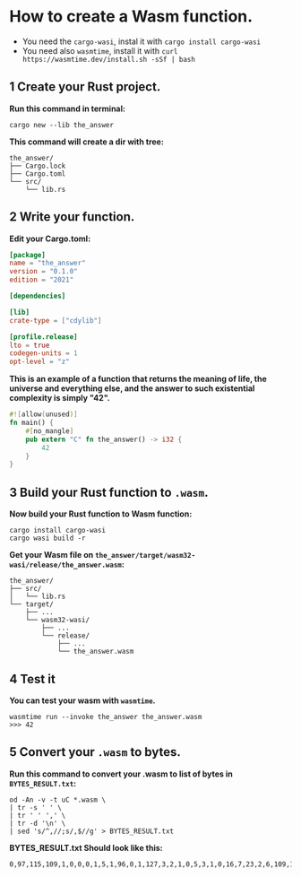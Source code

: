# How to create a Wasm function.

- You need the `cargo-wasi`, instal it with `cargo install cargo-wasi`
- You need also `wasmtime`, install it with `curl https://wasmtime.dev/install.sh -sSf | bash`

## 1 Create your Rust project.

**Run this command in terminal:**

```
cargo new --lib the_answer
```

**This command will create a dir with tree:**

```
the_answer/
├── Cargo.lock
├── Cargo.toml
└── src/
    └── lib.rs
```

## 2 Write your function.

**Edit your Cargo.toml:**

```toml
[package]
name = "the_answer"
version = "0.1.0"
edition = "2021"

[dependencies]

[lib]
crate-type = ["cdylib"]

[profile.release]
lto = true
codegen-units = 1
opt-level = "z"
```

**This is an example of a function that returns the meaning of life, the universe and everything else, and the answer to such existential complexity is simply "42".**

```rust
#![allow(unused)]
fn main() {
    #[no_mangle]
    pub extern "C" fn the_answer() -> i32 {
        42
    }
}
```

## 3 Build your Rust function to `.wasm`.

**Now build your Rust function to Wasm function:**

```shell
cargo install cargo-wasi
cargo wasi build -r
```

**Get your Wasm file on `the_answer/target/wasm32-wasi/release/the_answer.wasm`:**

```
the_answer/
├── src/
│   └── lib.rs
└── target/
    ├── ...
    └── wasm32-wasi/
        ├── ...
        └── release/
            ├── ...
            └── the_answer.wasm
```

## 4 Test it

**You can test your wasm with `wasmtime`.**

```
wasmtime run --invoke the_answer the_answer.wasm
>>> 42
```

## 5 Convert your `.wasm` to bytes.

**Run this command to convert your .wasm to list of bytes in `BYTES_RESULT.txt`:**

```
od -An -v -t uC *.wasm \
| tr -s ' ' \
| tr ' ' ',' \
| tr -d '\n' \
| sed 's/^,//;s/,$//g' > BYTES_RESULT.txt
```

**BYTES_RESULT.txt Should look like this:**

```
0,97,115,109,1,0,0,0,1,5,1,96,0,1,127,3,2,1,0,5,3,1,0,16,7,23,2,6,109,101,109,111,114,121,2,0,10,116,104,101,95,97,110,115,119,101,114,0,0,10,6,1,4,0,65,42,11,0,35,4,110,97,109,101,1,28,1,0,25,116,104,101,95,97,110,115,119,101,114,46,99,111,109,109,97,110,100,95,101,120,112,111,114,116,0,104,9,112,114,111,100,117,99,101,114,115,2,8,108,97,110,103,117,97,103,101,1,4,82,117,115,116,0,12,112,114,111,99,101,115,115,101,100,45,98,121,3,5,114,117,115,116,99,29,49,46,54,56,46,49,32,40,56,52,54,48,99,97,56,50,51,32,50,48,50,51,45,48,51,45,50,48,41,5,99,108,97,110,103,6,49,53,46,48,46,54,6,119,97,108,114,117,115,6,48,46,49,57,46,48,0,30,15,116,97,114,103,101,116,95,102,101,97,116,117,114,101,115,1,43,11,98,117,108,107,45,109,101,109,111,114,121
```
